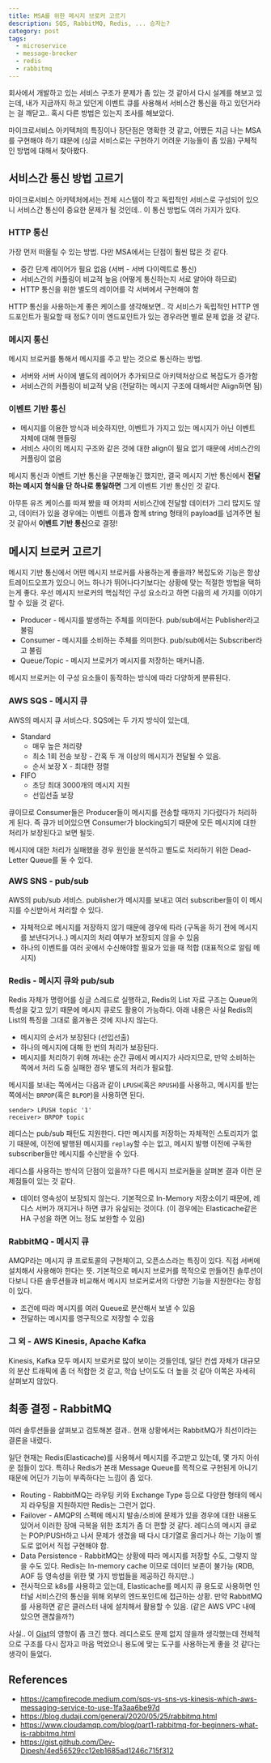 ```yaml
---
title: MSA를 위한 메시지 브로커 고르기
description: SQS, RabbitMQ, Redis, ... 승자는?
category: post
tags:
  - microservice
  - message-brocker
  - redis
  - rabbitmq
---
```


회사에서 개발하고 있는 서비스 구조가 문제가 좀 있는 것 같아서 다시 설계를 해보고 있는데, 내가 지금까지 하고 있던게 이벤트 큐를 사용해서 서비스간 통신을 하고 있던거라는 걸 깨닫고.. 혹시 다른 방법은 있는지 조사를 해보았다.

마이크로서비스 아키텍처의 특징이나 장단점은 명확한 것 같고, 어쨌든 지금 나는 MSA를 구현해야 하기 떄문에 (싱글 서비스로는 구현하기 어려운 기능들이 좀 있음) 구체적인 방법에 대해서 찾아봤다.

## 서비스간 통신 방법 고르기

마이크로서비스 아키텍처에서는 전체 시스템이 작고 독립적인 서비스로 구성되어 있으니 서비스간 통신이 중요한 문제가 될 것인데.. 이 통신 방법도 여러 가지가 있다.

### HTTP 통신

가장 먼저 떠올릴 수 있는 방법. 다만 MSA에서는 단점이 훨씬 많은 것 같다.

- 중간 단계 레이어가 필요 없음 (서버 - 서버 다이렉트로 통신)
- 서비스간의 커플링이 비교적 높음 (어떻게 통신하는지 서로 알아야 하므로)
- HTTP 통신을 위한 별도의 레이어를 각 서버에서 구현해야 함

HTTP 통신을 사용하는게 좋은 케이스를 생각해보면.. 각 서비스가 독립적인 HTTP 엔드포인트가 필요할 때 정도? 이미 엔드포인트가 있는 경우라면 별로 문제 없을 것 같다.

### 메시지 통신

메시지 브로커를 통해서 메시지를 주고 받는 것으로 통신하는 방법.

- 서버와 서버 사이에 별도의 레이어가 추가되므로 아키텍처상으로 복잡도가 증가함
- 서비스간의 커플링이 비교적 낮음 (전달하는 메시지 구조에 대해서만 Align하면 됨)

### 이벤트 기반 통신

- 메시지를 이용한 방식과 비슷하지만, 이벤트가 가지고 있는 메시지가 아닌 이벤트 자체에 대해 핸들링
- 서비스 사이의 메시지 구조와 같은 것에 대한 align이 필요 없기 때문에 서비스간의 커플링이 없음

메시지 통신과 이벤트 기반 통신을 구분해놓긴 했지만, 결국 메시지 기반 통신에서 **전달하는 메시지 형식을 단 하나로 통일하면** 그게 이벤트 기반 통신인 것 같다.

아무튼 유즈 케이스를 따져 봤을 때 어차피 서비스간에 전달할 데이터가 그리 많지도 않고, 데이터가 있을 경우에는 이벤트 이름과 함께 string 형태의 payload를 넘겨주면 될 것 같아서 **이벤트 기반 통신**으로 결정!

## 메시지 브로커 고르기

메시지 기반 통신에서 어떤 메시지 브로커를 사용하는게 좋을까? 복잡도와 기능은 항상 트레이드오프가 있으니 어느 하나가 뛰어나다기보다는 상황에 맞는 적절한 방법을 택하는게 좋다. 우선 메시지 브로커의 핵심적인 구성 요소라고 하면 다음의 세 가지를 이야기할 수 있을 것 같다.

- Producer - 메시지를 발생하는 주체를 의미한다. pub/sub에서는 Publisher라고 불림
- Consumer - 메시지를 소비하는 주체를 의미한다. pub/sub에서는 Subscriber라고 불림
- Queue/Topic - 메시지 브로커가 메시지를 저장하는 매커니즘.

메시지 브로커는 이 구성 요소들이 동작하는 방식에 따라 다양하게 분류된다.

### AWS SQS - 메시지 큐

AWS의 메시지 큐 서비스다. SQS에는 두 가지 방식이 있는데,

- Standard
  - 매우 높은 처리량
  - 최소 1회 전송 보장 - 간혹 두 개 이상의 메시지가 전달될 수 있음.
  - 순서 보장 X - 최대한 정렬
- FIFO
  - 초당 최대 3000개의 메시지 지원
  - 선입선출 보장

큐이므로 Consumer들은 Producer들이 메시지를 전송할 때까지 기다렸다가 처리하게 된다. 즉 큐가 비어있으면 Consumer가 blocking되기 때문에 모든 메시지에 대한 처리가 보장된다고 보면 될듯.

메시지에 대한 처리가 실패했을 경우 원인을 분석하고 별도로 처리하기 위한 Dead-Letter Queue를 둘 수 있다.

### AWS SNS - pub/sub

AWS의 pub/sub 서비스. publisher가 메시지를 보내고 여러 subscriber들이 이 메시지를 수신받아서 처리할 수 있다.

- 자체적으로 메시지를 저장하지 않기 때문에 경우에 따라 (구독을 하기 전에 메시지를 보낸다거나..) 메시지의 처리 여부가 보장되지 않을 수 있음
- 하나의 이벤트를 여러 곳에서 수신해야할 필요가 있을 때 적합 (대표적으로 알림 메시지)

### Redis - 메시지 큐와 pub/sub

Redis 자체가 명령어를 싱글 스레드로 실행하고, Redis의 List 자료 구조는 Queue의 특성을 갖고 있기 때문에 메시지 큐로도 활용이 가능하다. 아래 내용은 사실 Redis의 List의 특징을 그대로 옮겨놓은 것에 지나지 않는다.

- 메시지의 순서가 보장된다 (선입선출)
- 하나의 메시지에 대해 한 번의 처리가 보장된다.
- 메시지를 처리하기 위해 꺼내는 순간 큐에서 메시지가 사라지므로, 만약 소비하는 쪽에서 처리 도중 실패한 경우 별도의 처리가 필요함.

메시지를 보내는 쪽에서는 다음과 같이 `LPUSH`(혹은 `RPUSH`)를 사용하고, 메시지를 받는 쪽에서는 `BRPOP`(혹은 `BLPOP`)을 사용하면 된다.

```
sender> LPUSH topic '1'
receiver> BRPOP topic
```

레디스는 pub/sub 패턴도 지원한다. 다만 메시지를 저장하는 자체적인 스토리지가 없기 때문에, 이전에 발행된 메시지를 `replay`할 수는 없고, 메시지 발행 이전에 구독한 subscriber들만 메시지를 수신받을 수 있다.

레디스를 사용하는 방식의 단점이 있을까? 다른 메시지 브로커들을 살펴본 결과 이런 문제점들이 있는 것 같다.

- 데이터 영속성이 보장되지 않는다. 기본적으로 In-Memory 저장소이기 때문에, 레디스 서버가 꺼지거나 하면 큐가 유실되는 것이다. (이 경우에는 Elasticache같은 HA 구성을 하면 어느 정도 보완할 수 있음)

### RabbitMQ - 메시지 큐

AMQP라는 메시지 큐 프로토콜의 구현체이고, 오픈소스라는 특징이 있다. 직접 서버에 설치해서 사용해야 한다는 뜻. 기본적으로 메시지 브로커를 목적으로 만들어진 솔루션이다보니 다른 솔루션들과 비교해서 메시지 브로커로서의 다양한 기능을 지원한다는 장점이 있다.

- 조건에 따라 메시지를 여러 Queue로 분산해서 보낼 수 있음
- 전달하는 메시지를 영구적으로 저장할 수 있음

### 그 외 - AWS Kinesis, Apache Kafka

Kinesis, Kafka 모두 메시지 브로커로 많이 보이는 것들인데, 일단 컨셉 자체가 대규모의 분산 트래픽에 좀 더 적합한 것 같고, 학습 난이도도 더 높을 것 같아 이쪽은 자세히 살펴보지 않았다.

## 최종 결정 - RabbitMQ

여러 솔루션들을 살펴보고 검토해본 결과.. 현재 상황에서는 RabbitMQ가 최선이라는 결론을 내렸다.

일단 현재는 Redis(Elasticache)를 사용해서 메시지를 주고받고 있는데, 몇 가지 아쉬운 점들이 있다. 특히나 Redis가 본래 Message Queue를 목적으로 구현된게 아니기 때문에 어딘가 기능이 부족하다는 느낌이 좀 있다.

- Routing - RabbitMQ는 라우팅 키와 Exchange Type 등으로 다양한 형태의 메시지 라우팅을 지원하지만 Redis는 그런거 없다.
- Failover - AMQP의 스펙에 메시지 발송/소비에 문제가 있을 경우에 대한 내용도 있어서 이러한 장애 극복을 위한 조치가 좀 더 편할 것 같다. 레디스의 메시지 큐로는 POP/PUSH하고 나서 문제가 생겼을 때 다시 대기열로 올리거나 하는 기능이 별도로 없어서 직접 구현해야 함.
- Data Persistence - RabbitMQ는 상황에 따라 메시지를 저장할 수도, 그렇지 않을 수도 있다. Redis는 In-memory cache 이므로 데이터 보존이 불가능 (RDB, AOF 등 영속성을 위한 몇 가지 방법들을 제공하긴 하지만..)
- 전사적으로 k8s를 사용하고 있는데, Elasticache를 메시지 큐 용도로 사용하면 인터널 서비스간의 통신을 위해 외부의 엔드포인트에 접근하는 상황. 만약 RabbitMQ를 사용하면 같은 클러스터 내에 설치해서 활용할 수 있음. (같은 AWS VPC 내에 있으면 괜찮을까?)

사실.. 이 [Gist](https://gist.github.com/Dev-Dipesh/4ed56529cc12eb1685ad1246c715f312)의 영향이 좀 크긴 했다. 레디스로도 문제 없지 않을까 생각했는데 전체적으로 구조를 다시 잡자고 마음 먹었으니 용도에 맞는 도구를 사용하는게 좋을 것 같다는 생각이 들었다.

## References

- https://campfirecode.medium.com/sqs-vs-sns-vs-kinesis-which-aws-messaging-service-to-use-1fa3aa6be97d
- https://blog.dudaji.com/general/2020/05/25/rabbitmq.html
- https://www.cloudamqp.com/blog/part1-rabbitmq-for-beginners-what-is-rabbitmq.html
- https://gist.github.com/Dev-Dipesh/4ed56529cc12eb1685ad1246c715f312
